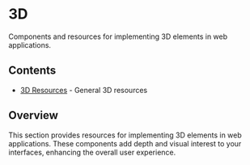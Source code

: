 # 3D

Components and resources for implementing 3D elements in web applications.

## Contents

- [3D Resources](3d.md) - General 3D resources

## Overview

This section provides resources for implementing 3D elements in web applications. These components add depth and visual interest to your interfaces, enhancing the overall user experience. 